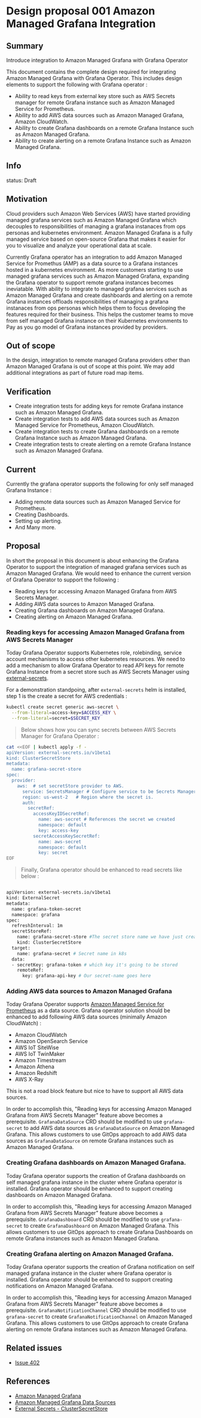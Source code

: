 # Design proposal 001 Amazon Managed Grafana Integration

## Summary

Introduce integration to Amazon Managed Grafana with Grafana Operator

This document contains the complete design required for integrating Amazon Managed Grafana with Grafana Operator.
This includes design elements to support the following with Grafana operator :
- Ability to read keys from external key store such as AWS Secrets manager for remote Grafana instance such as Amazon Managed Service for Prometheus.
- Ability to add AWS data sources such as Amazon Managed Grafana, Amazon CloudWatch.
- Ability to create Grafana dashboards on a remote Grafana Instance such as Amazon Managed Grafana.
- Ability to create alerting on a remote Grafana Instance such as Amazon Managed Grafana.

## Info

status: Draft

## Motivation

Cloud providers such Amazon Web Services (AWS) have started providing managed grafana services such as Amazon Managed Grafana which decouples to responsibilities of managing a grafana instanaces from ops personas and kubernetes environment. Amazon Managed Grafana is a fully managed service based on open-source Grafana that makes it easier for you to visualize and analyze your operational data at scale.

Currently Grafana operator has an integration to add Amazon Managed Service for Promethus (AMP) as a data source to a Grafana instances hosted in a kubernetes environment. As more customers starting to use managed grafana services such as Amazon Managed Grafana, expanding the Grafana operator to support remote grafana instances becomes ineviatable. With ability to integrate to managed grafana services such as Amazon Managed Grafana and create dashboards and alerting on a remote Grafana instances offloads responsibilities of managing a grafana instanaces from ops personas which helps them to focus developing the features required for their business. This helps the customer teams to move from self managed Grafana instance on their Kubernetes environments to Pay as you go model of Grafana instances provided by providers.

## Out of scope

In the design, integration to remote managed Grafana providers other than Amazon Managed Grafana is out of scope at this point. We may add additional integrations as part of future road map items.

## Verification

- Create integration tests for adding keys for remote Grafana instance such as Amazon Managed Grafana.
- Create integration tests to add AWS data sources such as Amazon Managed Service for Prometheus, Amazon CloudWatch.
- Create integration tests to create Grafana dashboards on a remote Grafana Instance such as Amazon Managed Grafana.
- Create integration tests to create alerting on a remote Grafana Instance such as Amazon Managed Grafana.

## Current

Currently the grafana operator supports the following for only self managed Grafana Instance :
- Adding remote data sources such as Amazon Managed Service for Prometheus.
- Creating Dashboards.
- Setting up alerting.
- And Many more.


## Proposal

In short the proposal in this document is about enhancing the Grafana Operator to support the integration of managed grafana services such as Amazon Managed Grafana. We would need to enhance the current version of Grafana Operator to support the following :

- Reading keys for accessing Amazon Managed Grafana from AWS Secrets Manager.
- Adding AWS data sources to Amazon Managed Grafana.
- Creating Grafana dashboards on Amazon Managed Grafana.
- Creating alerting on Amazon Managed Grafana.

### Reading keys for accessing Amazon Managed Grafana from AWS Secrets Manager

Today Grafana Operator supports Kubernetes role, rolebinding, service account mechanisms to access other kubernetes resources. We need to add a mechanism to allow Grafana Operator to read API keys for remote Grafana Instance from a secret store such as AWS Secrets Manager using [external-secrets](https://github.com/external-secrets/external-secrets). 

For a demonstration standpoing, after `external-secrets` helm is installed, step 1 is the create a secret for AWS credentials :

```.bash
kubectl create secret generic aws-secret \
  --from-literal=access-key=$ACCESS_KEY \
  --from-literal=secret=$SECRET_KEY
```

> Below shows how you can sync secrets between AWS Secrets Manager for Grafana Operator :

```.bash
cat <<EOF | kubectl apply -f - 
apiVersion: external-secrets.io/v1beta1
kind: ClusterSecretStore
metadata:
  name: grafana-secret-store
spec:
  provider:
    aws:  # set secretStore provider to AWS.
      service: SecretsManager # Configure service to be Secrets Manager
      region: us-west-2   # Region where the secret is.
      auth:
        secretRef:
          accessKeyIDSecretRef: 
            name: aws-secret # References the secret we created
            namespace: default
            key: access-key  
          secretAccessKeySecretRef:
            name: aws-secret
            namespace: default
            key: secret
EOF
```

> Finally, Grafana operator should be enhanced to read secrets like below :

```.bash

apiVersion: external-secrets.io/v1beta1
kind: ExternalSecret
metadata:
  name: grafana-token-secret
  namespace: grafana
spec:
  refreshInterval: 1m
  secretStoreRef:
    name: grafana-secret-store #The secret store name we have just created.
    kind: ClusterSecretStore
  target:
    name: grafana-secret # Secret name in k8s
  data:
  - secretKey: grafana-token # which key it's going to be stored
    remoteRef:
      key: grafana-api-key # Our secret-name goes here
```


### Adding AWS data sources to Amazon Managed Grafana

Today Grafana Operator supports [Amazon Managed Service for Prometheus](https://github.com/grafana-operator/grafana-operator/blob/master/deploy/examples/datasources/AWS-Prometheus.yaml) as a data source. Grafana operator solution should be enhanced to add following AWS data sources (minimally Amazon CloudWatch) :
- Amazon CloudWatch
- Amazon OpenSearch Service
- AWS IoT SiteWise
- AWS IoT TwinMaker
- Amazon Timestream
- Amazon Athena
- Amazon Redshift
- AWS X-Ray

This is not a road block feature but nice to have to support all AWS data sources.

In order to accomplish this, "Reading keys for accessing Amazon Managed Grafana from AWS Secrets Manager" feature above becomes a prerequisite. `GrafanaDataSource` CRD should be modified to use `grafana-secret` to add AWS data sources as `GrafanaDataSource` on Amazon Managed Grafana. This allows customers to use GitOps approach to add AWS data sources as `GrafanaDataSource` on remote Grafana instances such as Amazon Managed Grafana.

### Creating Grafana dashboards on Amazon Managed Grafana.

Today Grafana operator supports the creation of Grafana dashboards on self managed grafana instance in the cluster where Grafana operator is installed. Grafana operator should be enhanced to support creating dashboards on Amazon Managed Grafana. 

In order to accomplish this, "Reading keys for accessing Amazon Managed Grafana from AWS Secrets Manager" feature above becomes a prerequisite. `GrafanaDashboard` CRD should be modified to use `grafana-secret` to create `GrafanaDashboard` on Amazon Managed Grafana. This allows customers to use GitOps approach to create Grafana Dashboards on remote Grafana instances such as Amazon Managed Grafana.

### Creating Grafana alerting on Amazon Managed Grafana.

Today Grafana operator supports the creation of Grafana notification on self managed grafana instance in the cluster where Grafana operator is installed. Grafana operator should be enhanced to support creating notifications on Amazon Managed Grafana. 

In order to accomplish this, "Reading keys for accessing Amazon Managed Grafana from AWS Secrets Manager" feature above becomes a prerequisite. `GrafanaNotificationChannel` CRD should be modified to use `grafana-secret` to create `GrafanaNotificationChannel` on Amazon Managed Grafana. This allows customers to use GitOps approach to create Grafana alerting on remote Grafana instances such as Amazon Managed Grafana.

## Related issues

- [Issue 402](https://github.com/grafana-operator/grafana-operator/issues/402)

## References

- [Amazon Managed Grafana](https://docs.aws.amazon.com/grafana/latest/userguide/what-is-Amazon-Managed-Service-Grafana.html)
- [Amazon Managed Grafana Data Sources](https://docs.aws.amazon.com/grafana/latest/userguide/AMG-data-sources.html)
- [External Secrets - ClusterSecretStore](https://external-secrets.io/v0.4.4/api-clustersecretstore/)